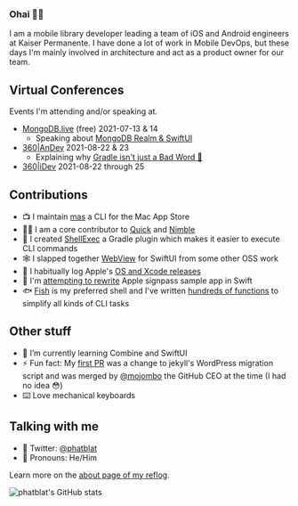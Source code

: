 ### Ohai 👋🏻

I am a mobile library developer leading a team of iOS and Android engineers at Kaiser Permanente.
I have done a lot of work in Mobile DevOps, but these days I'm mainly involved in architecture and act as a product owner for our team.

## Virtual Conferences

Events I'm attending and/or speaking at.

- [MongoDB.live](https://www.mongodb.com/live) (free) 2021-07-13 & 14
  - Speaking about [MongoDB Realm & SwiftUI](https://app.swapcard.com/widget/event/mongodb-live-2021/planning/UGxhbm5pbmdfNDc3Nzcw)
- [360|AnDev](https://360andev.com) 2021-08-22 & 23
  - Explaining why [Gradle isn't just a Bad Word 🤬](https://360andev.com/session/gradle-isnt-just-a-bad-word/)
- [360|iDev](https://360idev.com) 2021-08-22 through 25

## Contributions

- 📺 I maintain [mas](https://github.com/mas-cli/mas) a CLI for the Mac App Store
- 🙌🏻 I am a core contributor to [Quick](https://github.com/Quick/Quick) and [Nimble](https://github.com/Quick/Nimble)
- 🐚 I created [ShellExec](https://github.com/phatblat/ShellExec) a Gradle plugin which makes it easier to execute CLI commands
- 🕸 I slapped together [WebView](https://github.com/phatblat/WebView) for SwiftUI from some other OSS work
- 🚀 I habitually log Apple's [OS and Xcode releases](https://github.com/phatblat/ApplePlatformVersions)
- 🤔 I'm [attempting to rewrite](https://github.com/phatblat/Wallet) Apple signpass sample app in Swift
- 🐟 [Fish](https://fishshell.com) is my preferred shell and I've written [hundreds of functions](https://github.com/phatblat/dotfiles/tree/master/.config/fish/functions) to simplify all kinds of CLI tasks

## Other stuff

- 🌱 I’m currently learning Combine and SwiftUI
- ⚡ Fun fact: My [first PR](https://firstpr.me/#phatblat) was a change to jekyll's WordPress migration script and was merged by [@mojombo](https://github.com/mojombo) the GitHub CEO at the time (I had no idea 😳)
- ⌨️ Love mechanical keyboards

## Talking with me

- 🐧 Twitter: [@phatblat](https://twitter.com/phatblat)
- 💬 Pronouns: He/Him

Learn more on the [about page of my reflog](https://phatbl.at/about/).

![phatblat's GitHub stats](https://github-readme-stats.vercel.app/api?username=phatblat&show_icons=true&theme=tokyonight)


